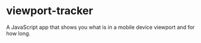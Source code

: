 # viewport-tracker
A JavaScript app that shows you what is in a mobile device viewport and for how long.
